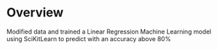 # Overview 

Modified data and trained a Linear Regression Machine Learning model using SciKitLearn to predict with an accuracy above 80%

